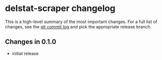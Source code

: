 <!-- markdownlint-disable  MD013 -->
# delstat-scraper changelog

This is a high-level summary of the most important changes. For a full list of changes, see the [git commit log](https://github.com/grindsa/delstat_scraper/commits/main) and pick the appropriate release branch.

## Changes in 0.1.0

- initial release
